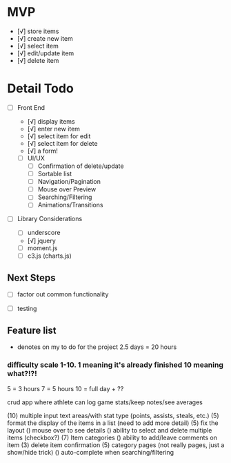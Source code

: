 # MVP
- [√] store items
 - [√] create new item
 - [√] select item
 - [√] edit/update item
 - [√] delete item


 # Detail Todo
 - [ ] Front End
   - [√] display items
   - [√] enter new item
   - [√] select item for edit
   - [√] select item for delete
   - [√] a form!

   - [ ] UI/UX
     - [ ] Confirmation of delete/update
     - [ ] Sortable list
     - [ ] Navigation/Pagination
     - [ ] Mouse over Preview
     - [ ] Searching/Filtering
     - [ ] Animations/Transitions

  - [ ] Library Considerations
    - [ ] underscore
    - [√] jquery
    - [ ] moment.js
    - [ ] c3.js (charts.js)

 ## Next Steps

  - [ ] factor out common functionality
  - [ ] testing


  ## Feature list
  * denotes on my to do for the project
  2.5 days = 20 hours

  ### difficulty scale 1-10. 1 meaning it's already finished 10 meaning what?!?!

  5 = 3 hours
  7 = 5 hours
  10 = full day + ??

  crud app where athlete can log game stats/keep notes/see averages
  
  (10) multiple input text areas/with stat type (points, assists, steals, etc.)
  (5) format the display of the items in a list (need to add more detail)
  (5) fix the layout
  () mouse over to see details
  () ability to select and delete multiple items (checkbox?)
  (7) Item categories
  () ability to add/leave comments on item
  (3) delete item confirmation
  (5) category pages (not really pages, just a show/hide trick)
  () auto-complete when searching/filtering